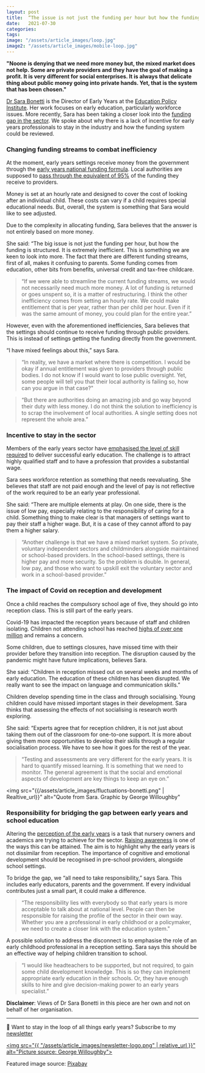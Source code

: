 ```yaml
---
layout: post
title:  “The issue is not just the funding per hour but how the funding is structured” — Dr Sara Bonetti on funding inefficiency in early years
date:   2021-07-30
categories:
tags:
image: "/assets/article_images/loop.jpg"
image2: "/assets/article_images/mobile-loop.jpg"
---
```

<html>
  <p><b>"Noone is denying that we need more money but, the mixed market does not help. Some are private providers and they have the goal of making a profit. It is very different for social enterprises. It is always that delicate thing about public money going into private hands. Yet, that is the system that has been chosen."</b>

  <p><a href="https://epi.org.uk/team/sara-bonetti/">Dr Sara Bonetti</a> is the Director of Early Years at the <a href="https://epi.org.uk/">Education Policy Institute</a>. Her work focuses on early education, particularly workforce issues. More recently, Sara has been taking a closer look into the <a href="https://epi.org.uk/publications-and-research/a-comparison-of-school-institutions-and-policies-across-the-uk/">funding gap in the sector</a>. We spoke about why there is a lack of incentive for early years professionals to stay in the industry and how the funding system could be reviewed.</p>

  <h3> Changing funding streams to combat inefficiency </h3>

  <p> At the moment, early years settings receive money from the government through the <a href="https://www.gov.uk/government/publications/early-years-national-funding-formula-allocations-and-guidance">early years national funding formula</a>. Local authorities are supposed to <a href="https://www.gov.uk/government/publications/early-years-funding-2021-2022">pass through the equivalent of 95%</a> of the funding they receive to providers. </p>

  <p>Money is set at an hourly rate and designed to cover the cost of looking after an individual child. These costs can vary if a child requires special educational needs. But, overall, the system is something that Sara would like to see adjusted.</p>

  <p>Due to the complexity in allocating funding, Sara believes that the answer is not entirely based on more money.</p>

  <p>She said: “The big issue is not just the funding per hour, but how the funding is structured. It is extremely inefficient. This is something we are keen to look into more. The fact that there are different funding streams, first of all, makes it confusing to parents. Some funding comes from education, other bits from benefits, universal credit and tax-free childcare.</p>

  <blockquote>“If we were able to streamline the current funding streams, we would not necessarily need much more money. A lot of funding is returned or goes unspent so, it is a matter of restructuring. I think the other inefficiency comes from setting an hourly rate. We could make entitlement that is per year, rather than per child per hour. Even if it was the same amount of money, you could plan for the entire year.” </blockquote>

  <p>However, even with the aforementioned inefficiencies, Sara believes that the settings should continue to receive funding through public providers. This is instead of settings getting the funding directly from the government.</p>

  <p>“I have mixed feelings about this,” says Sara.</p>

  <blockquote>“In reality, we have a market where there is competition. I would be okay if annual entitlement was given to providers through public bodies. I do not know if I would want to lose public oversight. Yet, some people will tell you that their local authority is failing so, how can you argue in that case?" </blockquote>

  <blockquote>“But there are authorities doing an amazing job and go way beyond their duty with less money. I do not think the solution to inefficiency is to scrap the involvement of local authorities. A single setting does not represent the whole area.”</blockquote>

  <h3> Incentive to stay in the sector </h3>

  <p>Members of the early years sector have <a href="https://gwilloughby99.github.io/early-years-project/2021/07/21/'The-big-challenge-is-finding-solutions-that-do-not-revolve-around-money'-Dr-Verity-Campbell-Barr-on-improving-early-education.html">emphasised the level of skill required</a> to deliver successful early education. The challenge is to attract highly qualified staff and to have a profession that provides a substantial wage. </p>

  <p>Sara sees workforce retention as something that needs reevaluating. She believes that staff are not paid enough and the level of pay is not reflective of the work required to be an early year professional.</p>

  <p>She said: “There are multiple elements at play. On one side, there is the issue of low pay, especially relating to the responsibility of caring for a child. Something thing to make clear is that managers of settings want to pay their staff a higher wage. But, it is a case of they cannot afford to pay them a higher salary.</p>


  <blockquote>“Another challenge is that we have a mixed market system. So private, voluntary independent sectors and childminders alongside maintained or school-based providers. In the school-based settings, there is higher pay and more security. So the problem is double. In general, low pay, and those who want to upskill exit the voluntary sector and work in a school-based provider.” </blockquote>

  <h3> The impact of Covid on reception and development </h3>

  <p>Once a child reaches the compulsory school age of five, they should go into reception class. This is still part of the early years.</p>

  <p>Covid-19 has impacted the reception years because of staff and children isolating. Children not attending school has reached <a href="https://news.sky.com/story/covid-19-more-than-one-million-children-in-england-absent-from-school-last-week-over-virus-data-shows-12359744">highs of over one million</a> and remains a concern. </p>

  <p>Some children, due to settings closures, have missed time with their provider before they transition into reception. The disruption caused by the pandemic might have future implications, believes Sara.</p>

  <p>She said: “Children in reception missed out on several weeks and months of early education. The education of these children has been disrupted. We really want to see the impact on language and communication skills.”</p>

  <p>Children develop spending time in the class and through socialising. Young children could have missed important stages in their development. Sara thinks that assessing the effects of not socialising is research worth exploring.</p>

  <p>She said: “Experts agree that for reception children, it is not just about taking them out of the classroom for one-to-one support. It is more about giving them more opportunities to develop their skills through a regular socialisation process. We have to see how it goes for the rest of the year.</p>

  <blockquote>“Testing and assessments are very different for the early years. It is hard to quantify missed learning. It is something that we need to monitor. The general agreement is that the social and emotional aspects of development are key things to keep an eye on.”</blockquote>
  
  <img src="{{/assets/article_images/fluctuations-bonetti.png" | Realtive_url}}" alt="Quote from Sara. Graphic by George Willoughby"

  <h3>Responsibility for bridging the gap between early years and school education</h3>

  <p>Altering the <a href="https://gwilloughby99.github.io/early-years-project/2021/07/08/We-need-to-be-attracting-highly-intelligent-people-Nursery-owner-Claire-Kenyon-on-altering-the-perception-of-the-workforce.html">perception of the early years</a> is a task that nursery owners and academics are trying to achieve for the sector. <a href="https://gwilloughby99.github.io/early-years-project/2021/07/21/'The-big-challenge-is-finding-solutions-that-do-not-revolve-around-money'-Dr-Verity-Campbell-Barr-on-improving-early-education.html"> Raising awareness</a> is one of the ways this can be attained. The aim is to highlight why the early years is not dissimilar from reception. The importance of cognitive and emotional development should be recognised in pre-school providers, alongside school settings. </p>

  <p>To bridge the gap, we “all need to take responsibility,” says Sara. This includes early educators, parents and the government. If every individual contributes just a small part, it could make a difference.</p>

  <blockquote>“The responsibility lies with everybody so that early years is more acceptable to talk about at national level. People can then be responsible for raising the profile of the sector in their own way. Whether you are a professional in early childhood or a policymaker, we need to create a closer link with the education system."</blockquote>

  <p>A possible solution to address the disconnect is to emphasise the role of an early childhood professional in a reception setting. Sara says this should be an effective way of helping children transition to school.</p>

  <blockquote>“I would like headteachers to be supported, but not required, to gain some child development knowledge. This is so they can implement appropriate early education in their schools. Or, they have enough skills to hire and give decision-making power to an early years specialist.”</blockquote>

  <p><b>Disclaimer</b>: Views of Dr Sara Bonetti in this piece are her own and not on behalf of her organisation.</p>
 
  <hr>

  <p>📧 Want to stay in the loop of all things early years? Subscribe to my <a href="http://eepurl.com/ho9yUv">newsletter</a></p>

  <a href="http://eepurl.com/ho9yUv"> <img src="{{ "/assets/article_images/newsletter-logo.png" | relative_url }}" alt="Picture source: George Willoughby"></a>
                                                                                                                                            
  <p> Featured image source: <a href="https://pixabay.com/photos/crayons-coloring-book-coloring-hand-1445053/">Pixabay</a></p>
